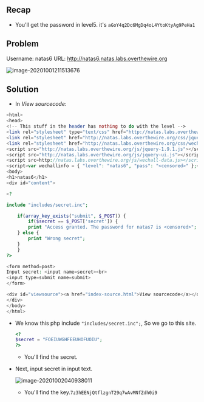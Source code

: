 ## Recap

* You'll get the password in level5. it's `aGoY4q2Dc6MgDq4oL4YtoKtyAg9PeHa1`

## Problem 

Username: natas6
URL:      http://natas6.natas.labs.overthewire.org

![image-20201001211513676](https://i.imgur.com/xaTfNoN.png)

## Solution

* In *View sourcecode*:

```php
<html>
<head>
<!-- This stuff in the header has nothing to do with the level -->
<link rel="stylesheet" type="text/css" href="http://natas.labs.overthewire.org/css/level.css">
<link rel="stylesheet" href="http://natas.labs.overthewire.org/css/jquery-ui.css" />
<link rel="stylesheet" href="http://natas.labs.overthewire.org/css/wechall.css" />
<script src="http://natas.labs.overthewire.org/js/jquery-1.9.1.js"></script>
<script src="http://natas.labs.overthewire.org/js/jquery-ui.js"></script>
<script src=http://natas.labs.overthewire.org/js/wechall-data.js></script><script src="http://natas.labs.overthewire.org/js/wechall.js"></script>
<script>var wechallinfo = { "level": "natas6", "pass": "<censored>" };</script></head>
<body>
<h1>natas6</h1>
<div id="content">

<?

include "includes/secret.inc";

    if(array_key_exists("submit", $_POST)) {
        if($secret == $_POST['secret']) {
        print "Access granted. The password for natas7 is <censored>";
    } else {
        print "Wrong secret";
    }
    }
?>

<form method=post>
Input secret: <input name=secret><br>
<input type=submit name=submit>
</form>

<div id="viewsource"><a href="index-source.html">View sourcecode</a></div>
</div>
</body>
</html>
```

* We know this php include `"includes/secret.inc";`, So we go to this site.
  ```php
  <?
  $secret = "FOEIUWGHFEEUHOFUOIU";
  ?>
  ```

  * You'll find the secret.

* Next, input secret in input text.

  ![image-20201002040938011](https://i.imgur.com/7FBzKsc.png)
  * You'll find the key.`7z3hEENjQtflzgnT29q7wAvMNfZdh0i9`
